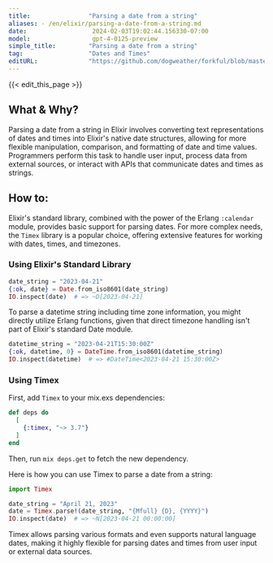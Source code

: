 ```yaml
---
title:                "Parsing a date from a string"
aliases: - /en/elixir/parsing-a-date-from-a-string.md
date:                  2024-02-03T19:02:44.156330-07:00
model:                 gpt-4-0125-preview
simple_title:         "Parsing a date from a string"
tag:                  "Dates and Times"
editURL:              "https://github.com/dogweather/forkful/blob/master/content/en/elixir/parsing-a-date-from-a-string.md"
---
```


{{< edit_this_page >}}

## What & Why?
Parsing a date from a string in Elixir involves converting text representations of dates and times into Elixir's native date structures, allowing for more flexible manipulation, comparison, and formatting of date and time values. Programmers perform this task to handle user input, process data from external sources, or interact with APIs that communicate dates and times as strings.

## How to:
Elixir's standard library, combined with the power of the Erlang `:calendar` module, provides basic support for parsing dates. For more complex needs, the `Timex` library is a popular choice, offering extensive features for working with dates, times, and timezones.

### Using Elixir's Standard Library
```elixir
date_string = "2023-04-21"
{:ok, date} = Date.from_iso8601(date_string)
IO.inspect(date)  # => ~D[2023-04-21]
```

To parse a datetime string including time zone information, you might directly utilize Erlang functions, given that direct timezone handling isn't part of Elixir's standard Date module.
```elixir
datetime_string = "2023-04-21T15:30:00Z"
{:ok, datetime, 0} = DateTime.from_iso8601(datetime_string)
IO.inspect(datetime)  # => #DateTime<2023-04-21 15:30:00Z>
```

### Using Timex
First, add `Timex` to your mix.exs dependencies:
```elixir
def deps do
  [
    {:timex, "~> 3.7"}
  ]
end
```
Then, run `mix deps.get` to fetch the new dependency.

Here is how you can use Timex to parse a date from a string:
```elixir
import Timex

date_string = "April 21, 2023"
date = Timex.parse!(date_string, "{Mfull} {D}, {YYYY}")
IO.inspect(date)  # => ~N[2023-04-21 00:00:00]
```

Timex allows parsing various formats and even supports natural language dates, making it highly flexible for parsing dates and times from user input or external data sources.
